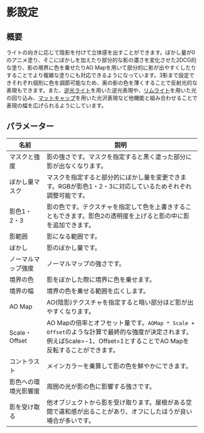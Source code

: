 # 影設定

## 概要
ライトの向きに応じて陰影を付けて立体感を出すことができます。ぼかし量が0のアニメ塗り、そこにぼかしを加えたり部分的な影の濃さを変化させた2DCG的な塗り、影の境界に色を乗せたりAO Mapを用いて部分的に影が出やすくしたりすることでより複雑な塗りにも対応できるようになっています。3影まで設定できそれぞれ個別に色を調節可能なため、奥の影の色を薄くすることで反射光的な表現もできます。また、[逆光ライト](/ja-jp/reflections?id=逆光ライト)を用いた逆光表現や、[リムライト](/ja-jp/reflections?id=リムライト設定)を用いた光の回り込み、[マットキャップ](/ja-jp/reflections?id=マットキャップ設定)を用いた光沢表現など他機能と組み合わせることで表現の幅を広げられるようにしています。

## パラメーター

|名前|説明|
|-|-|
|マスクと強度|影の強さです。マスクを指定すると黒く塗った部分に影が出なくなります。|
|ぼかし量マスク|マスクを指定すると部分的にぼかし量を変更できます。RGBが影色1・2・3に対応しているためそれぞれ調整可能です。|
|影色1・2・3|影の色です。テクスチャを指定して色を上書きすることもできます。影色2の透明度を上げると影の中に影を追加できます。|
|影範囲|影になる範囲です。|
|ぼかし|影のぼかし量です。|
|ノーマルマップ強度|ノーマルマップの強さです。|
|境界の色|影をぼかした際に境界に色を乗せます。|
|境界の幅|境界の色を乗せる範囲を広くします。|
|AO Map|AO(陰影)テクスチャを指定すると暗い部分ほど影が出やすくなります。|
|Scale・Offset|AO Mapの倍率とオフセット量です。`AOMap * Scale + Offset`のような計算で最終的な強度が決定されます。例えばScale=-1、Offset=1とすることでAO Mapを反転することができます。|
|コントラスト|メインカラーを乗算して影の色を鮮やかにできます。|
|影色への環境光影響度|周囲の光が影の色に影響する強さです。|
|影を受け取る|他オブジェクトから影を受け取ります。屋根がある空間で違和感が出ることがあり、オフにしたほうが良い場合が多いです。|